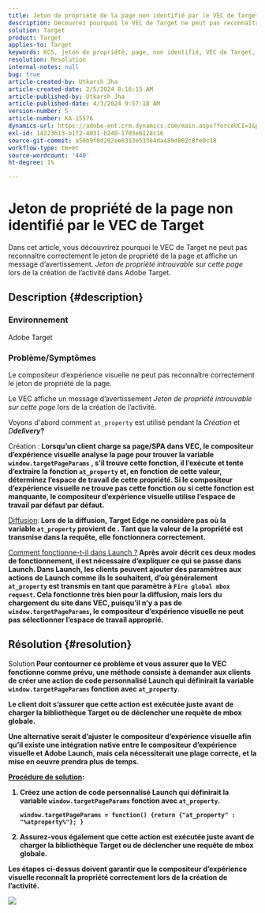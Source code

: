 ```yaml
---
title: Jeton de propriété de la page non identifié par le VEC de Target
description: Découvrez pourquoi le VEC de Target ne peut pas reconnaître correctement le jeton de propriété de la page dans Adobe Target.
solution: Target
product: Target
applies-to: Target
keywords: KCS, jeton de propriété, page, non identifié, VEC de Target, Adobe Target, at_property, fonction window.targetPageParams
resolution: Resolution
internal-notes: null
bug: true
article-created-by: Utkarsh Jha
article-created-date: 2/5/2024 8:16:15 AM
article-published-by: Utkarsh Jha
article-published-date: 4/3/2024 9:57:18 AM
version-number: 5
article-number: KA-15576
dynamics-url: https://adobe-ent.crm.dynamics.com/main.aspx?forceUCI=1&pagetype=entityrecord&etn=knowledgearticle&id=793c2ad0-fec3-ee11-9079-6045bd006a22
exl-id: 14223613-b1f2-4031-b240-1703e6128c16
source-git-commit: a50b9f0d202ee0313e53364da489d002c8fe0c18
workflow-type: tm+mt
source-wordcount: '440'
ht-degree: 1%

---
```


# Jeton de propriété de la page non identifié par le VEC de Target


Dans cet article, vous découvrirez pourquoi le VEC de Target ne peut pas reconnaître correctement le jeton de propriété de la page et affiche un message d’avertissement. *Jeton de propriété introuvable sur cette page* lors de la création de l’activité dans Adobe Target.

## Description {#description}


### Environnement

Adobe Target



### Problème/Symptômes

Le compositeur d’expérience visuelle ne peut pas reconnaître correctement le jeton de propriété de la page.

Le VEC affiche un message d’avertissement *Jeton de propriété introuvable sur cette page* lors de la création de l’activité.

Voyons d&#39;abord comment `at_property` est utilisé pendant la *Création* et *D<b>delivery*?

</b>Création :<b>
Lorsqu’un client charge sa page/SPA dans VEC, le compositeur d’expérience visuelle analyse la page pour trouver la variable `window.targetPageParams` , s’il trouve cette fonction, il l’exécute et tente d’extraire la fonction `at_property` et, en fonction de cette valeur, déterminez l’espace de travail de cette propriété. Si le compositeur d’expérience visuelle ne trouve pas cette fonction ou si cette fonction est manquante, le compositeur d’expérience visuelle utilise l’espace de travail par défaut par défaut.

</b><u>Diffusion</u>:<b>
Lors de la diffusion, Target Edge ne considère pas où la variable `at_property` provient de . Tant que la valeur de la propriété est transmise dans la requête, elle fonctionnera correctement.

</b><u>Comment fonctionne-t-il dans Launch ?</u><b>
Après avoir décrit ces deux modes de fonctionnement, il est nécessaire d’expliquer ce qui se passe dans Launch.
Dans Launch, les clients peuvent ajouter des paramètres aux actions de Launch comme ils le souhaitent, d’où généralement `at_property` est transmis en tant que paramètre à `Fire global mbox request`.
Cela fonctionne très bien pour la diffusion, mais lors du chargement du site dans VEC, puisqu’il n’y a pas de `window.targetPageParams`, le compositeur d’expérience visuelle ne peut pas sélectionner l’espace de travail approprié.


## Résolution {#resolution}


</b>Solution<b>
Pour contourner ce problème et vous assurer que le VEC fonctionne comme prévu, une méthode consiste à demander aux clients de créer une action de code personnalisé Launch qui définirait la variable `window.targetPageParams` fonction avec `at_property`.

Le client doit s’assurer que cette action est exécutée juste avant de charger la bibliothèque Target ou de déclencher une requête de mbox globale.

Une alternative serait d’ajuster le compositeur d’expérience visuelle afin qu’il existe une intégration native entre le compositeur d’expérience visuelle et Adobe Launch, mais cela nécessiterait une plage correcte, et la mise en oeuvre prendra plus de temps.

<u>Procédure de solution</u>:

1. Créez une action de code personnalisé Launch qui définirait la variable `window.targetPageParams` fonction avec `at_property`.<br>

   ```
   window.targetPageParams = function() {return {"at_property" : "%atproperty%"}; }
   ```


2. Assurez-vous également que cette action est exécutée juste avant de charger la bibliothèque Target ou de déclencher une requête de mbox globale.


Les étapes ci-dessus doivent garantir que le compositeur d’expérience visuelle reconnaît la propriété correctement lors de la création de l’activité.

![](http://omniture.custhelp.com/ci/inlineImage/get/3018176/a5a902ecd7ac849bb5bf0fa7e22e14e7)
